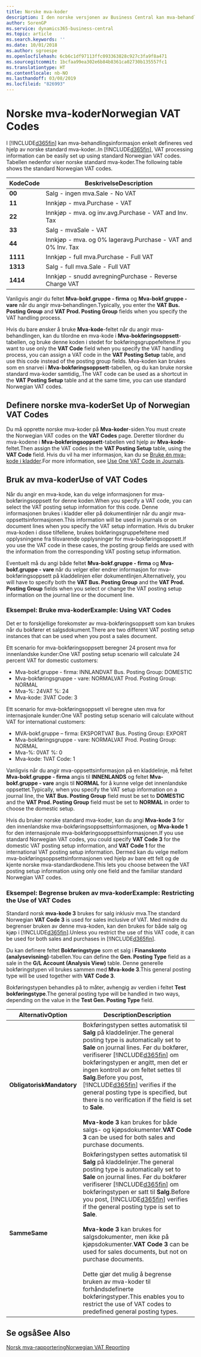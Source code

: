 ```yaml
---
title: Norske mva-koder
description: I den norske versjonen av Business Central kan mva-behandlingsinformasjon enkelt defineres ved hjelp av standard norske mva-koder.
author: SorenGP
ms.service: dynamics365-business-central
ms.topic: article
ms.search.keywords: ''
ms.date: 10/01/2018
ms.author: sgroespe
ms.openlocfilehash: 6cb6c1df97113ffc093363828c927c3fa9f8a471
ms.sourcegitcommit: 1bcfaa99ea302e6b84b8361ca02730b135557fc1
ms.translationtype: HT
ms.contentlocale: nb-NO
ms.lasthandoff: 03/08/2019
ms.locfileid: "826993"
---
```

# <a name="norwegian-vat-codes"></a><span data-ttu-id="1ac1b-103">Norske mva-koder</span><span class="sxs-lookup"><span data-stu-id="1ac1b-103">Norwegian VAT Codes</span></span>
<span data-ttu-id="1ac1b-104">I [!INCLUDE[d365fin](../../includes/d365fin_md.md)] kan mva-behandlingsinformasjon enkelt defineres ved hjelp av norske standard mva-koder..</span><span class="sxs-lookup"><span data-stu-id="1ac1b-104">In [!INCLUDE[d365fin](../../includes/d365fin_md.md)], VAT processing information can be easily set up using standard Norwegian VAT codes.</span></span> <span data-ttu-id="1ac1b-105">Tabellen nedenfor viser norske standard mva-koder.</span><span class="sxs-lookup"><span data-stu-id="1ac1b-105">The following table shows the standard Norwegian VAT codes.</span></span>  

|<span data-ttu-id="1ac1b-106">**Kode**</span><span class="sxs-lookup"><span data-stu-id="1ac1b-106">**Code**</span></span>|<span data-ttu-id="1ac1b-107">**Beskrivelse**</span><span class="sxs-lookup"><span data-stu-id="1ac1b-107">**Description**</span></span>|  
|--------------|-------------------------------------------|  
|<span data-ttu-id="1ac1b-108">**0**</span><span class="sxs-lookup"><span data-stu-id="1ac1b-108">**0**</span></span>|<span data-ttu-id="1ac1b-109">Salg - ingen mva.</span><span class="sxs-lookup"><span data-stu-id="1ac1b-109">Sale - No VAT</span></span>|  
|<span data-ttu-id="1ac1b-110">**1**</span><span class="sxs-lookup"><span data-stu-id="1ac1b-110">**1**</span></span>|<span data-ttu-id="1ac1b-111">Innkjøp - mva.</span><span class="sxs-lookup"><span data-stu-id="1ac1b-111">Purchase - VAT</span></span>|  
|<span data-ttu-id="1ac1b-112">**2**</span><span class="sxs-lookup"><span data-stu-id="1ac1b-112">**2**</span></span>|<span data-ttu-id="1ac1b-113">Innkjøp - mva. og inv.avg.</span><span class="sxs-lookup"><span data-stu-id="1ac1b-113">Purchase - VAT and Inv. Tax</span></span>|  
|<span data-ttu-id="1ac1b-114">**3**</span><span class="sxs-lookup"><span data-stu-id="1ac1b-114">**3**</span></span>|<span data-ttu-id="1ac1b-115">Salg - mva</span><span class="sxs-lookup"><span data-stu-id="1ac1b-115">Sale - VAT</span></span>|  
|<span data-ttu-id="1ac1b-116">**4**</span><span class="sxs-lookup"><span data-stu-id="1ac1b-116">**4**</span></span>|<span data-ttu-id="1ac1b-117">Innkjøp - mva. og 0% lageravg.</span><span class="sxs-lookup"><span data-stu-id="1ac1b-117">Purchase - VAT and 0% Inv. Tax</span></span>|  
|<span data-ttu-id="1ac1b-118">**11**</span><span class="sxs-lookup"><span data-stu-id="1ac1b-118">**11**</span></span>|<span data-ttu-id="1ac1b-119">Innkjøp - full mva.</span><span class="sxs-lookup"><span data-stu-id="1ac1b-119">Purchase - Full VAT</span></span>|  
|<span data-ttu-id="1ac1b-120">**13**</span><span class="sxs-lookup"><span data-stu-id="1ac1b-120">**13**</span></span>|<span data-ttu-id="1ac1b-121">Salg - full mva.</span><span class="sxs-lookup"><span data-stu-id="1ac1b-121">Sale - Full VAT</span></span>|  
|<span data-ttu-id="1ac1b-122">**14**</span><span class="sxs-lookup"><span data-stu-id="1ac1b-122">**14**</span></span>|<span data-ttu-id="1ac1b-123">Innkjøp - snudd avregning</span><span class="sxs-lookup"><span data-stu-id="1ac1b-123">Purchase - Reverse Charge VAT</span></span>|  

<span data-ttu-id="1ac1b-124">Vanligvis angir du feltet **Mva-bokf.gruppe - firma** og **Mva-bokf.gruppe - vare** når du angir mva-behandlingen.</span><span class="sxs-lookup"><span data-stu-id="1ac1b-124">Typically, you enter the **VAT Bus. Posting Group** and **VAT Prod. Posting Group** fields when you specify the VAT handling process.</span></span>  

<span data-ttu-id="1ac1b-125">Hvis du bare ønsker å bruke **Mva-kode**-feltet når du angir mva-behandlingen, kan du tilordne en mva-kode i **Mva-bokføringsoppsett**-tabellen, og bruke denne koden i stedet for bokføringsgruppefeltene.</span><span class="sxs-lookup"><span data-stu-id="1ac1b-125">If you want to use only the **VAT Code** field when you specify the VAT handling process, you can assign a VAT code in the **VAT Posting Setup** table, and use this code instead of the posting group fields.</span></span> <span data-ttu-id="1ac1b-126">Mva-koden kan brukes som en snarvei i **Mva-bokføringsoppsett**-tabellen, og du kan bruke norske standard mva-koder samtidig,.</span><span class="sxs-lookup"><span data-stu-id="1ac1b-126">The VAT code can be used as a shortcut in the **VAT Posting Setup** table and at the same time, you can use standard Norwegian VAT codes.</span></span>  

## <a name="set-up-of-norwegian-vat-codes"></a><span data-ttu-id="1ac1b-127">Definere norske mva-koder</span><span class="sxs-lookup"><span data-stu-id="1ac1b-127">Set Up of Norwegian VAT Codes</span></span>  
<span data-ttu-id="1ac1b-128">Du må opprette norske mva-koder på **Mva-koder**-siden.</span><span class="sxs-lookup"><span data-stu-id="1ac1b-128">You must create the Norwegian VAT codes on the **VAT Codes** page.</span></span> <span data-ttu-id="1ac1b-129">Deretter tilordner du mva-kodene i **Mva-bokføringsoppsett**-tabellen ved hjelp av **Mva-kode**-feltet.</span><span class="sxs-lookup"><span data-stu-id="1ac1b-129">Then assign the VAT codes in the **VAT Posting Setup** table, using the **VAT Code** field.</span></span> <span data-ttu-id="1ac1b-130">Hvis du vil ha mer informasjon, kan du se [Bruke én mva-kode i kladder](how-to-use-one-vat-code-in-journals.md).</span><span class="sxs-lookup"><span data-stu-id="1ac1b-130">For more information, see [Use One VAT Code in Journals](how-to-use-one-vat-code-in-journals.md).</span></span>  

## <a name="use-of-vat-codes"></a><span data-ttu-id="1ac1b-131">Bruk av mva-koder</span><span class="sxs-lookup"><span data-stu-id="1ac1b-131">Use of VAT Codes</span></span>  
<span data-ttu-id="1ac1b-132">Når du angir en mva-kode, kan du velge informasjonen for mva-bokføringsoppsett for denne koden.</span><span class="sxs-lookup"><span data-stu-id="1ac1b-132">When you specify a VAT code, you can select the VAT posting setup information for this code.</span></span> <span data-ttu-id="1ac1b-133">Denne informasjonen brukes i kladder eller på dokumentlinjer når du angir mva-oppsettsinformasjonen.</span><span class="sxs-lookup"><span data-stu-id="1ac1b-133">This information will be used in journals or on document lines when you specify the VAT setup information.</span></span> <span data-ttu-id="1ac1b-134">Hvis du bruker mva-koden i disse tilfellene, brukes bokføringsgruppefeltene med opplysningene fra tilsvarende opplysninger for mva-bokføringsoppsett.</span><span class="sxs-lookup"><span data-stu-id="1ac1b-134">If you use the VAT code in these cases, the posting group fields are used with the information from the corresponding VAT posting setup information.</span></span>  

<span data-ttu-id="1ac1b-135">Eventuelt må du angi både feltet **Mva-bokf.gruppe - firma** og **Mva-bokf.gruppe - vare** når du velger eller endrer informasjon for mva-bokføringsoppsett på kladdelinjen eller dokumentlinjen.</span><span class="sxs-lookup"><span data-stu-id="1ac1b-135">Alternatively, you will have to specify both the **VAT Bus. Posting Group** and the **VAT Prod. Posting Group** fields when you select or change the VAT posting setup information on the journal line or the document line.</span></span>  

### <a name="example-using-vat-codes"></a><span data-ttu-id="1ac1b-136">Eksempel: Bruke mva-koder</span><span class="sxs-lookup"><span data-stu-id="1ac1b-136">Example: Using VAT Codes</span></span>  
<span data-ttu-id="1ac1b-137">Det er to forskjellige forekomster av mva-bokføringsoppsett som kan brukes når du bokfører et salgsdokument.</span><span class="sxs-lookup"><span data-stu-id="1ac1b-137">There are two different VAT posting setup instances that can be used when you post a sales document.</span></span>  

<span data-ttu-id="1ac1b-138">Ett scenario for mva-bokføringsoppsett beregner 24 prosent mva for innenlandske kunder:</span><span class="sxs-lookup"><span data-stu-id="1ac1b-138">One VAT posting setup scenario will calculate 24 percent VAT for domestic customers:</span></span>  

- <span data-ttu-id="1ac1b-139">Mva-bokf.gruppe - firma: INNLAND</span><span class="sxs-lookup"><span data-stu-id="1ac1b-139">VAT Bus. Posting Group: DOMESTIC</span></span>  
- <span data-ttu-id="1ac1b-140">Mva-bokføringsgruppe - vare: NORMAL</span><span class="sxs-lookup"><span data-stu-id="1ac1b-140">VAT Prod. Posting Group: NORMAL</span></span>  
- <span data-ttu-id="1ac1b-141">Mva-%: 24</span><span class="sxs-lookup"><span data-stu-id="1ac1b-141">VAT %: 24</span></span>  
- <span data-ttu-id="1ac1b-142">Mva-kode: 3</span><span class="sxs-lookup"><span data-stu-id="1ac1b-142">VAT Code: 3</span></span>  

<span data-ttu-id="1ac1b-143">Ett scenario for mva-bokføringsoppsett vil beregne uten mva for internasjonale kunder:</span><span class="sxs-lookup"><span data-stu-id="1ac1b-143">One VAT posting setup scenario will calculate without VAT for international customers:</span></span>  

- <span data-ttu-id="1ac1b-144">MVA-bokf.gruppe – firma: EKSPORT</span><span class="sxs-lookup"><span data-stu-id="1ac1b-144">VAT Bus. Posting Group: EXPORT</span></span>  
- <span data-ttu-id="1ac1b-145">Mva-bokføringsgruppe - vare: NORMAL</span><span class="sxs-lookup"><span data-stu-id="1ac1b-145">VAT Prod. Posting Group: NORMAL</span></span>  
- <span data-ttu-id="1ac1b-146">Mva-%: 0</span><span class="sxs-lookup"><span data-stu-id="1ac1b-146">VAT %: 0</span></span>  
- <span data-ttu-id="1ac1b-147">Mva-kode: 1</span><span class="sxs-lookup"><span data-stu-id="1ac1b-147">VAT Code: 1</span></span>  

<span data-ttu-id="1ac1b-148">Vanligvis når du angir mva-oppsettsinformasjon på en kladdelinje, må feltet **Mva-bokf.gruppe - firma** angis til **INNENLANDS** og feltet **Mva-bokf.gruppe - vare** angis til **NORMAL** for å kunne velge det innenlandske oppsettet.</span><span class="sxs-lookup"><span data-stu-id="1ac1b-148">Typically, when you specify the VAT setup information on a journal line, the **VAT Bus. Posting Group** field must be set to **DOMESTIC** and the **VAT Prod. Posting Group** field must be set to **NORMAL** in order to choose the domestic setup.</span></span>  

<span data-ttu-id="1ac1b-149">Hvis du bruker norske standard mva-koder, kan du angi **Mva-kode 3** for den innenlandske mva-bokføringsoppsettsinformasjonen, og **Mva-kode 1** for den internasjonale mva-bokføringsoppsettsinformasjonen.</span><span class="sxs-lookup"><span data-stu-id="1ac1b-149">If you use standard Norwegian VAT codes, you could specify **VAT Code 3** for the domestic VAT posting setup information, and **VAT Code 1** for the international VAT posting setup information.</span></span> <span data-ttu-id="1ac1b-150">Dermed kan du velge mellom mva-bokføringsoppsettsinformasjonen ved hjelp av bare ett felt og de kjente norske mva-standardkodene.</span><span class="sxs-lookup"><span data-stu-id="1ac1b-150">This lets you choose between the VAT posting setup information using only one field and the familiar standard Norwegian VAT codes.</span></span>  

### <a name="example-restricting-the-use-of-vat-codes"></a><span data-ttu-id="1ac1b-151">Eksempel: Begrense bruken av mva-koder</span><span class="sxs-lookup"><span data-stu-id="1ac1b-151">Example: Restricting the Use of VAT Codes</span></span>  
<span data-ttu-id="1ac1b-152">Standard norsk **mva-kode 3** brukes for salg inklusiv mva.</span><span class="sxs-lookup"><span data-stu-id="1ac1b-152">The standard Norwegian **VAT Code 3** is used for sales inclusive of VAT.</span></span> <span data-ttu-id="1ac1b-153">Med mindre du begrenser bruken av denne mva-koden, kan den brukes for både salg og kjøp i [!INCLUDE[d365fin](../../includes/d365fin_md.md)].</span><span class="sxs-lookup"><span data-stu-id="1ac1b-153">Unless you restrict the use of this VAT code, it can be used for both sales and purchases in [!INCLUDE[d365fin](../../includes/d365fin_md.md)].</span></span>  

<span data-ttu-id="1ac1b-154">Du kan definere feltet **Bokføringstype** som et salg i **Finanskonto (analysevisning)**-tabellen.</span><span class="sxs-lookup"><span data-stu-id="1ac1b-154">You can define the **Gen. Posting Type** field as a sale in the **G/L Account (Analysis View)** table.</span></span> <span data-ttu-id="1ac1b-155">Denne generelle bokføringstypen vil brukes sammen med **Mva-kode 3**.</span><span class="sxs-lookup"><span data-stu-id="1ac1b-155">This general posting type will be used together with **VAT Code 3**.</span></span>  

<span data-ttu-id="1ac1b-156">Bokføringstypen behandles på to måter, avhengig av verdien i feltet **Test bokføringstype**.</span><span class="sxs-lookup"><span data-stu-id="1ac1b-156">The general posting type will be handled in two ways, depending on the value in the **Test Gen. Posting Type** field.</span></span>  

|<span data-ttu-id="1ac1b-157">Alternativ</span><span class="sxs-lookup"><span data-stu-id="1ac1b-157">Option</span></span>|<span data-ttu-id="1ac1b-158">Description</span><span class="sxs-lookup"><span data-stu-id="1ac1b-158">Description</span></span>|  
|-----------------------------------------|-------------------------------------------|  
|<span data-ttu-id="1ac1b-159">**Obligatorisk**</span><span class="sxs-lookup"><span data-stu-id="1ac1b-159">**Mandatory**</span></span>|<span data-ttu-id="1ac1b-160">Bokføringstypen settes automatisk til **Salg** på kladdelinjer.</span><span class="sxs-lookup"><span data-stu-id="1ac1b-160">The general posting type is automatically set to **Sale** on journal lines.</span></span> <span data-ttu-id="1ac1b-161">Før du bokfører, verifiserer [!INCLUDE[d365fin](../../includes/d365fin_md.md)] om bokføringstypen er angitt, men det er ingen kontroll av om feltet settes til **Salg**.</span><span class="sxs-lookup"><span data-stu-id="1ac1b-161">Before you post, [!INCLUDE[d365fin](../../includes/d365fin_md.md)] verifies if the general posting type is specified, but there is no verification if the field is set to **Sale**.</span></span><br /><br /> <span data-ttu-id="1ac1b-162">**Mva-kode 3** kan brukes for både salgs- og kjøpsdokumenter.</span><span class="sxs-lookup"><span data-stu-id="1ac1b-162">**VAT Code 3** can be used for both sales and purchase documents.</span></span>|  
|<span data-ttu-id="1ac1b-163">**Samme**</span><span class="sxs-lookup"><span data-stu-id="1ac1b-163">**Same**</span></span>|<span data-ttu-id="1ac1b-164">Bokføringstypen settes automatisk til **Salg** på kladdelinjer.</span><span class="sxs-lookup"><span data-stu-id="1ac1b-164">The general posting type is automatically set to **Sale** on journal lines.</span></span> <span data-ttu-id="1ac1b-165">Før du bokfører verifiserer [!INCLUDE[d365fin](../../includes/d365fin_md.md)] om bokføringstypen er satt til **Salg**.</span><span class="sxs-lookup"><span data-stu-id="1ac1b-165">Before you post, [!INCLUDE[d365fin](../../includes/d365fin_md.md)] verifies if the general posting type is set to **Sale**.</span></span><br /><br /> <span data-ttu-id="1ac1b-166">**Mva-kode 3** kan brukes for salgsdokumenter, men ikke på kjøpsdokumenter.</span><span class="sxs-lookup"><span data-stu-id="1ac1b-166">**VAT Code 3** can be used for sales documents, but not on purchase documents.</span></span><br /><br /> <span data-ttu-id="1ac1b-167">Dette gjør det mulig å begrense bruken av mva-koder til forhåndsdefinerte bokføringstyper.</span><span class="sxs-lookup"><span data-stu-id="1ac1b-167">This enables you to restrict the use of VAT codes to predefined general posting types.</span></span>|  

## <a name="see-also"></a><span data-ttu-id="1ac1b-168">Se også</span><span class="sxs-lookup"><span data-stu-id="1ac1b-168">See Also</span></span>  
 [<span data-ttu-id="1ac1b-169">Norsk mva-rapportering</span><span class="sxs-lookup"><span data-stu-id="1ac1b-169">Norwegian VAT Reporting</span></span>](norwegian-vat-reporting.md)
